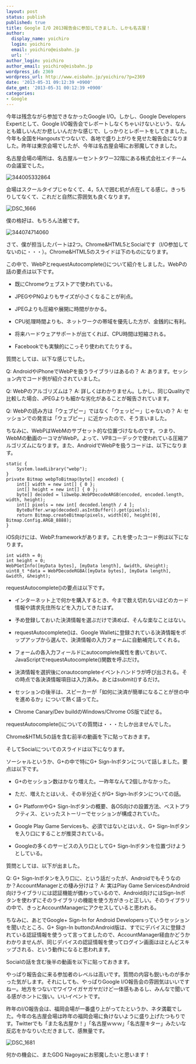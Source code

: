 ```yaml
---
layout: post
status: publish
published: true
title: Google I/O 2013報告会に参加してきました、しかも名古屋！
author:
  display_name: yoichiro
  login: yoichiro
  email: yoichiro@eisbahn.jp
  url: ''
author_login: yoichiro
author_email: yoichiro@eisbahn.jp
wordpress_id: 2369
wordpress_url: http://www.eisbahn.jp/yoichiro/?p=2369
date: '2013-05-31 09:12:39 +0900'
date_gmt: '2013-05-31 00:12:39 +0900'
categories:
- Google
---
```


今年は残念ながら参加できなかったGoogle I/O。しかし、Google Developers Expertとして、Google I/O報告会でレポートしなくちゃいけないという、なんとも嬉しいんだか悲しいんだかな感じで、しっかりとレポートをしてきました。今年も全国をHangoutsでつないで、各地で盛り上がりを見せた報告会になりました。昨年は東京会場でしたが、今年は名古屋会場にお邪魔してきました。

名古屋会場の場所は、名古屋ルーセントタワー32階にある株式会社エイチームの会議室でした。

![344005332864](http://www.eisbahn.jp/yoichiro/images/2013/05/344005332864.jpg)

会場はスクールタイプじゃなくて、4，5人で囲む机が点在してる感じ。きっちりしてなくて、これだと自然に雰囲気も良くなります。

![DSC_1666](http://www.eisbahn.jp/yoichiro/images/2013/05/DSC_1666.jpg)

僕の格好は、もちろん法被です。

![344074714060](http://www.eisbahn.jp/yoichiro/images/2013/05/344074714060.jpg)

さて、僕が担当したパートは2つ。Chrome&HTML5とSocialです（I/O参加してないのに・・・）。Chrome&HTML5のスライドは下のものになります。



この中で、WebPとrequestAutocomplete()について紹介をしました。WebPの話の要点は以下です。

* 既にChromeウェブストアで使われている。

* JPEGやPNGよりもサイズが小さくなることが利点。

* JPEGよりも圧縮や展開に時間がかかる。

* CPU処理時間よりも、ネットワークの帯域を優先した方が、金銭的に有利。

* 将来ハードウェアサポートが出てくれば、CPU時間は短縮される。

* Facebookでも実験的にこっそり使われてたりする。

質問としては、以下な感じでした。

Q: AndroidやiPhoneでWebPを扱うライブラリはあるの？
A: あります。セッション内でコード例が紹介されていました。

Q: WebPのアルゴリズムは？
A: 詳しくはわかりません。しかし、同じQualityで比較した場合、JPEGよりも細かな劣化があることが報告されています。

Q: WebPの読み方は「ウェブピー」ではなく「ウェッピー」じゃないの？
A: セッションでの発言は「ウェブピー」に近かったので、そう言いました。

ちなみに、WebPはWebMのサブセット的な位置づけなものです。つまり、WebMの動画の一コマがWebP。よって、VP8コーデックで使われている圧縮アルゴリズムになります。また、AndroidでWebPを扱うコードは、以下になります。

```
static {
    System.loadLibrary("webp");
}
private Bitmap webpToBitmap(byte[] encoded) {
    int[] width = new int[] { 0 };
    int[] height = new int[] { 0 };
    byte[] decoded = libwebp.WebPDecodeARGB(encoded, encoded.length, width, height);
    int[] pixels = new int[ decoded.length / 4 ];
    ByteBuffer.wrap(decoded).asIntBuffer().get(pixels);
    return Bitmap.createBitmap(pixels, width[0], height[0], Bitmap.Config.ARGB_8888);
}
```

iOS向けには、WebP.frameworkがあります。これを使ったコード例は以下になります。

```
int width = 0;
int height = 0;
WebPGetInfo([myData bytes], [myData length], &width, &height);
uint8_t *data = WebPDecodeRGBA([myData bytes], [myData length], &width, &height);
```

requestAutocomplete()の要点は以下です。

* インターネット上で何かを購入するとき、今まで数え切れないほどのカード情報や請求先住所などを入力してきたはず。

* 予め登録しておいた決済情報を選ぶだけで済めば、そんな楽なことはない。

* requestAutocomplete()は、Google Walletに登録されている決済情報をポップアップから選んで、決済情報の入力フォームに自動補完してくれる。

* フォームの各入力フィールドにautocomplete属性を書いておいて、JavaScriptでrequestAutocomplete()関数を呼ぶだけ。

* 決済情報を選択後にonautocompleteイベントハンドラが呼び出される。その時点で各決済情報項目は入力済み。あとはsubmit()するだけ。

* セッションの後半は、スピーカーが「如何に決済が簡単になることが世の中を進めるか」について熱く語ってた。

* Chrome Canary/Dev buildのWindows/Chrome OS版で試せる。

requestAutocomplete()についての質問は・・・たしか出ませんでした。

Chrome&HTML5の話を含む前半の動画を下に貼っておきます。



そしてSocialについてのスライドは以下になります。



ソーシャルというか、G+の中で特にG+ Sign-Inボタンについて話しました。要点は以下です。

* G+のセッション数はかなり増えた。一昨年なんて2個しかなかった。

* ただ、増えたとはいえ、その半分近くがG+ Sign-Inボタンについての話。

* G+ PlatformやG+ Sign-Inボタンの概要、各OS向けの設置方法、ベストプラクティス、といったストーリーでセッションが構成されていた。

* Google Play Game Servicesも、必須ではないとはいえ、G+ Sign-Inボタンを入り口にすることが推奨されている。

* Googleの多くのサービスの入り口としてG+ Sign-Inボタンを位置づけようとしている。

質問としては、以下が出ました。

Q: G+ Sign-Inボタンを入り口に、という話だったが、Androidでもそうなのか？AccountManagerとの棲み分けは？
A: 実はPlay Game ServicesのAndroid向けライブラリには認証機能が備わっているので、Android向けにはSign-Inボタンを使わずにそのライブラリの機能を使う方がきっと正しい。そのライブラリの中で、きっとAccountManagerにアクセスしていると思われる。

ちなみに、あとでGoogle+ Sign-In for Android Developersっていうセッションを聞いたところ、G+ Sign-In buttonのAndroid版は、すでにデバイスに登録されている認証情報を使うって言ってましたので、AccountManager経由かどうかわかりませんが、同じデバイスの認証情報を使ってログイン画面はほとんどスキップされる、という動作になると思われます。

Socialの話を含む後半の動画を以下に貼っておきます。



やっぱり報告会に来る参加者のレベルは高いです。質問の内容も鋭いものが多かった気がします。それにしても、やっぱりGoogle I/O報告会の雰囲気はいいですねー。地方をつないでワイワイガヤガヤだけど一体感もあるし、みんなで聞いてる感がホントに強い。いいイベントです。

昨年のI/O報告会は、福岡会場が一番盛り上がってたというか、ネタ満載でした。今年の名古屋会場は昨年の福岡会場に負けないように盛り上げたつもりです。Twitterでも「また名古屋か！」「名古屋ｗｗｗ」「名古屋キター」みたいな反応をかなりいただきまして、感無量です。

![DSC_1681](http://www.eisbahn.jp/yoichiro/images/2013/05/DSC_1681.jpg)

何かの機会に、またGDG Nagoyaにお邪魔したいと思います！
